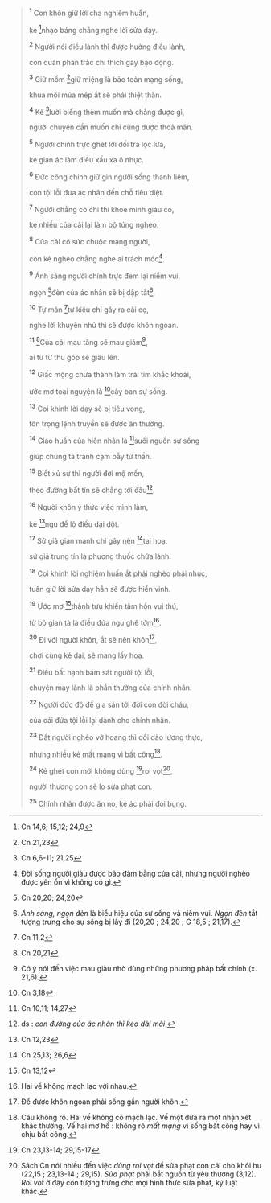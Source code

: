 > <sup><b>1</b></sup> Con khôn giữ lời cha nghiêm huấn,
>
> kẻ [^1@-4abcc4b6-2b13-4316-8726-0b3636952221]nhạo báng chẳng nghe lời sửa dạy.
>
> <sup><b>2</b></sup> Người nói điều lành thì được hưởng điều lành,
>
> còn quân phản trắc chỉ thích gây bạo động.
>
> <sup><b>3</b></sup> Giữ mồm [^2@-4abcc4b6-2b13-4316-8726-0b3636952221]giữ miệng là bảo toàn mạng sống,
>
> khua môi múa mép ắt sẽ phải thiệt thân.
>
> <sup><b>4</b></sup> Kẻ [^3@-4abcc4b6-2b13-4316-8726-0b3636952221]lười biếng thèm muốn mà chẳng được gì,
>
> người chuyên cần muốn chi cũng được thoả mãn.
>
> <sup><b>5</b></sup> Người chính trực ghét lời dối trá lọc lừa,
>
> kẻ gian ác làm điều xấu xa ô nhục.
>
> <sup><b>6</b></sup> Đức công chính giữ gìn người sống thanh liêm,
>
> còn tội lỗi đưa ác nhân đến chỗ tiêu diệt.
>
> <sup><b>7</b></sup> Người chẳng có chi thì khoe mình giàu có,
>
> kẻ nhiều của cải lại làm bộ túng nghèo.
>
> <sup><b>8</b></sup> Của cải có sức chuộc mạng người,
>
> còn kẻ nghèo chẳng nghe ai trách móc[^1-4abcc4b6-2b13-4316-8726-0b3636952221].
>
> <sup><b>9</b></sup> Ánh sáng người chính trực đem lại niềm vui,
>
> ngọn [^4@-4abcc4b6-2b13-4316-8726-0b3636952221]đèn của ác nhân sẽ bị dập tắt[^2-4abcc4b6-2b13-4316-8726-0b3636952221].
>
> <sup><b>10</b></sup> Tự mãn [^5@-4abcc4b6-2b13-4316-8726-0b3636952221]tự kiêu chỉ gây ra cãi cọ,
>
> nghe lời khuyên nhủ thì sẽ được khôn ngoan.
>
> <sup><b>11</b></sup> [^6@-4abcc4b6-2b13-4316-8726-0b3636952221]Của cải mau tăng sẽ mau giảm[^3-4abcc4b6-2b13-4316-8726-0b3636952221],
>
> ai từ từ thu góp sẽ giàu lên.
>
> <sup><b>12</b></sup> Giấc mộng chưa thành làm trái tim khắc khoải,
>
> ước mơ toại nguyện là [^7@-4abcc4b6-2b13-4316-8726-0b3636952221]cây ban sự sống.
>
> <sup><b>13</b></sup> Coi khinh lời dạy sẽ bị tiêu vong,
>
> tôn trọng lệnh truyền sẽ được ân thưởng.
>
> <sup><b>14</b></sup> Giáo huấn của hiền nhân là [^8@-4abcc4b6-2b13-4316-8726-0b3636952221]suối nguồn sự sống
>
> giúp chúng ta tránh cạm bẫy tử thần.
>
> <sup><b>15</b></sup> Biết xử sự thì người đời mộ mến,
>
> theo đường bất tín sẽ chẳng tới đâu[^4-4abcc4b6-2b13-4316-8726-0b3636952221].
>
> <sup><b>16</b></sup> Người khôn ý thức việc mình làm,
>
> kẻ [^9@-4abcc4b6-2b13-4316-8726-0b3636952221]ngu để lộ điều dại dột.
>
> <sup><b>17</b></sup> Sứ giả gian manh chỉ gây nên [^10@-4abcc4b6-2b13-4316-8726-0b3636952221]tai hoạ,
>
> sứ giả trung tín là phương thuốc chữa lành.
>
> <sup><b>18</b></sup> Coi khinh lời nghiêm huấn ắt phải nghèo phải nhục,
>
> tuân giữ lời sửa dạy hẳn sẽ được hiển vinh.
>
> <sup><b>19</b></sup> Ước mơ [^11@-4abcc4b6-2b13-4316-8726-0b3636952221]thành tựu khiến tâm hồn vui thú,
>
> từ bỏ gian tà là điều đứa ngu ghê tởm[^5-4abcc4b6-2b13-4316-8726-0b3636952221].
>
> <sup><b>20</b></sup> Đi với người khôn, ắt sẽ nên khôn[^6-4abcc4b6-2b13-4316-8726-0b3636952221],
>
> chơi cùng kẻ dại, sẽ mang lấy hoạ.
>
> <sup><b>21</b></sup> Điều bất hạnh bám sát người tội lỗi,
>
> chuyện may lành là phần thưởng của chính nhân.
>
> <sup><b>22</b></sup> Người đức độ để gia sản tới đời con đời cháu,
>
> của cải đứa tội lỗi lại dành cho chính nhân.
>
> <sup><b>23</b></sup> Đất người nghèo vỡ hoang thì dồi dào lương thực,
>
> nhưng nhiều kẻ mất mạng vì bất công[^7-4abcc4b6-2b13-4316-8726-0b3636952221].
>
> <sup><b>24</b></sup> Kẻ ghét con mới không dùng [^12@-4abcc4b6-2b13-4316-8726-0b3636952221]roi vọt[^8-4abcc4b6-2b13-4316-8726-0b3636952221],
>
> người thương con sẽ lo sửa phạt con.
>
> <sup><b>25</b></sup> Chính nhân được ăn no, kẻ ác phải đói bụng.

[^1-4abcc4b6-2b13-4316-8726-0b3636952221]: Đời sống người giàu được bảo đảm bằng của cải, nhưng người nghèo được yên ổn vì không có gì.

[^2-4abcc4b6-2b13-4316-8726-0b3636952221]: _Ánh sáng, ngọn đèn_ là biểu hiệu của sự sống và niềm vui. _Ngọn đèn_ tắt tượng trưng cho sự sống bị lấy đi (20,20 ; 24,20 ; G 18,5 ; 21,17).

[^3-4abcc4b6-2b13-4316-8726-0b3636952221]: Có ý nói đến việc mau giàu nhờ dùng những phương pháp bất chính (x. 21,6).

[^4-4abcc4b6-2b13-4316-8726-0b3636952221]: ds : _con đường của ác nhân thì kéo dài mãi_.

[^5-4abcc4b6-2b13-4316-8726-0b3636952221]: Hai vế không mạch lạc với nhau.

[^6-4abcc4b6-2b13-4316-8726-0b3636952221]: Để được khôn ngoan phải sống gần người khôn.

[^7-4abcc4b6-2b13-4316-8726-0b3636952221]: Câu không rõ. Hai vế không có mạch lạc. Vế một đưa ra một nhận xét khác thường. Vế hai mơ hồ : không rõ _mất mạng_ vì sống bất công hay vì chịu bất công.

[^8-4abcc4b6-2b13-4316-8726-0b3636952221]: Sách Cn nói nhiều đến việc _dùng roi vọt_ để sửa phạt con cái cho khỏi hư (22,15 ; 23,13-14 ; 29,15). _Sửa phạt_ phải bắt nguồn từ yêu thương (3,12). _Roi vọt_ ở đây còn tượng trưng cho mọi hình thức sửa phạt, kỷ luật khác.

[^1@-4abcc4b6-2b13-4316-8726-0b3636952221]: Cn 14,6; 15,12; 24,9

[^2@-4abcc4b6-2b13-4316-8726-0b3636952221]: Cn 21,23

[^3@-4abcc4b6-2b13-4316-8726-0b3636952221]: Cn 6,6-11; 21,25

[^4@-4abcc4b6-2b13-4316-8726-0b3636952221]: Cn 20,20; 24,20

[^5@-4abcc4b6-2b13-4316-8726-0b3636952221]: Cn 11,2

[^6@-4abcc4b6-2b13-4316-8726-0b3636952221]: Cn 20,21

[^7@-4abcc4b6-2b13-4316-8726-0b3636952221]: Cn 3,18

[^8@-4abcc4b6-2b13-4316-8726-0b3636952221]: Cn 10,11; 14,27

[^9@-4abcc4b6-2b13-4316-8726-0b3636952221]: Cn 12,23

[^10@-4abcc4b6-2b13-4316-8726-0b3636952221]: Cn 25,13; 26,6

[^11@-4abcc4b6-2b13-4316-8726-0b3636952221]: Cn 13,12

[^12@-4abcc4b6-2b13-4316-8726-0b3636952221]: Cn 23,13-14; 29,15-17
